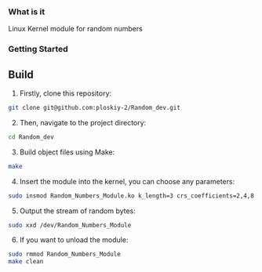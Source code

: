 ### What is it

Linux Kernel module for random numbers

### Getting Started

## Build

1. Firstly, clone this repository:

```bash
git clone git@github.com:ploskiy-2/Random_dev.git
```

2. Then, navigate to the project directory:

```bash
cd Random_dev
```

3. Build object files using Make:

```bash
make
```

4. Insert the module into the kernel, you can choose any parameters:

```bash
sudo insmod Random_Numbers_Module.ko k_length=3 crs_coefficients=2,4,8 crs_elements=10,100,105 crs_c=10
```

5. Output the stream of random bytes:

```bash
sudo xxd /dev/Random_Numbers_Module
```

6. If you want to unload the module:

```bash
sudo rmmod Random_Numbers_Module
make clean
```

